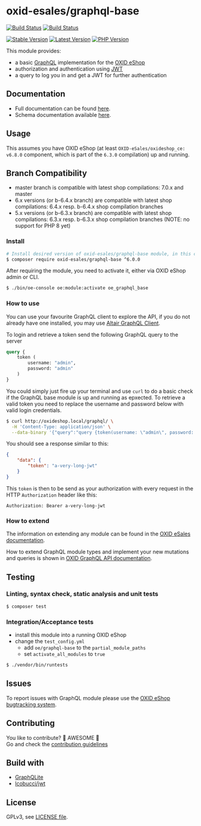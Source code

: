 # oxid-esales/graphql-base

[![Build Status](https://img.shields.io/github/workflow/status/OXID-eSales/graphql-base-module/CI?logo=github-actions&style=for-the-badge)](https://github.com/OXID-eSales/graphql-base-module/actions)
[![Build
Status](https://img.shields.io/sonar/quality_gate/OXID-eSales_graphql-base-module?server=https%3A%2F%2Fsonarcloud.io&style=for-the-badge&logo=sonarcloud)](https://sonarcloud.io/dashboard?id=OXID-eSales_graphql-base-module)

[![Stable Version](https://img.shields.io/packagist/v/OXID-eSales/graphql-base?style=for-the-badge&logo=composer&label=stable)](https://packagist.org/packages/oxid-esales/graphql-base)
[![Latest Version](https://img.shields.io/packagist/v/OXID-eSales/graphql-base?style=for-the-badge&logo=composer&label=latest&include_prereleases&color=orange)](https://packagist.org/packages/oxid-esales/graphql-base)
[![PHP Version](https://img.shields.io/packagist/php-v/oxid-esales/graphql-base?style=for-the-badge)](https://github.com/oxid-esales/graphql-base-module)

This module provides:
- a basic [GraphQL](https://www.graphql.org) implementation for the [OXID eShop](https://www.oxid-esales.com/)
- authorization and authentication using [JWT](https://jwt.io)
- a query to log you in and get a JWT for further authentication


## Documentation

* Full documentation can be found [here](https://docs.oxid-esales.com/interfaces/graphql/en/6.0/).
* Schema documentation available [here](https://oxid-esales.github.io/graphql-storefront-module).

## Usage

This assumes you have OXID eShop (at least `OXID-eSales/oxideshop_ce: v6.8.0` component, which is part of the `6.3.0` compilation) up and running.

## Branch Compatibility

* master branch is compatible with latest shop compilations: 7.0.x and master
* 6.x versions (or b-6.4.x branch) are compatible with latest shop compilations: 6.4.x resp. b-6.4.x shop compilation branches
* 5.x versions (or b-6.3.x branch) are compatible with latest shop compilations: 6.3.x resp. b-6.3.x shop compilation branches (NOTE: no support for PHP 8 yet)

### Install

```bash
# Install desired version of oxid-esales/graphql-base module, in this case - latest released 6.x version
$ composer require oxid-esales/graphql-base ^6.0.0
```

After requiring the module, you need to activate it, either via OXID eShop admin or CLI.

```bash
$ ./bin/oe-console oe:module:activate oe_graphql_base
```

### How to use

You can use your favourite GraphQL client to explore the API, if you do not
already have one installed, you may use [Altair GraphQL Client](https://altair.sirmuel.design/).

To login and retrieve a token send the following GraphQL query to the server

```graphql
query {
    token (
        username: "admin",
        password: "admin"
    )
}
```

You could simply just fire up your terminal and use `curl` to do a basic check
if the GraphQL base module is up and running as epxected. To retrieve a valid
token you need to replace the username and password below with valid login
credentials.

```bash
$ curl http://oxideshop.local/graphql/ \
  -H 'Content-Type: application/json' \
  --data-binary '{"query":"query {token(username: \"admin\", password: \"admin\")}"}'
```

You should see a response similar to this:

```json
{
    "data": {
        "token": "a-very-long-jwt"
    }
}
```

This `token` is then to be send as your authorization with every request in the
HTTP `Authorization` header like this:

```
Authorization: Bearer a-very-long-jwt
```

### How to extend

The information on extending any module can be found in the [OXID eSales documentation](https://docs.oxid-esales.com).

How to extend GraphQL module types and implement your new mutations and queries is shown in [OXID GraphQL API documentation](https://docs.oxid-esales.com/interfaces/graphql/en/6.0/tutorials/index.html).

## Testing

### Linting, syntax check, static analysis and unit tests

```bash
$ composer test
```

### Integration/Acceptance tests

- install this module into a running OXID eShop
- change the `test_config.yml`
  - add `oe/graphql-base` to the `partial_module_paths`
  - set `activate_all_modules` to `true`

```bash
$ ./vendor/bin/runtests
```

## Issues

To report issues with GraphQL module please use the [OXID eShop bugtracking system](https://bugs.oxid-esales.com/).

## Contributing

You like to contribute? 🙌 AWESOME 🙌\
Go and check the [contribution guidelines](CONTRIBUTING.md)

## Build with

- [GraphQLite](https://graphqlite.thecodingmachine.io/)
- [lcobucci/jwt](https://github.com/lcobucci/jwt)

## License

GPLv3, see [LICENSE file](LICENSE).

